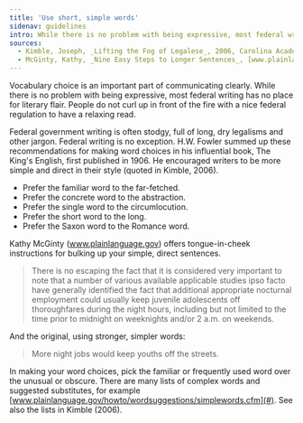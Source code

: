 ```yaml
---
title: 'Use short, simple words'
sidenav: guidelines
intro: While there is no problem with being expressive, most federal writing has no place for literary flair.
sources:
  - Kimble, Joseph, _Lifting the Fog of Legalese_, 2006, Carolina Academic Press, Durham, NC, pp. 11, 165-174.
  - McGinty, Kathy, _Nine Easy Steps to Longer Sentences_, [www.plainlanguage.gov/examples/humor/9easysteps.cfm](#)
---
```


Vocabulary choice is an important part of communicating clearly. While there is no problem with being expressive, most federal writing has no place for literary flair. People do not curl up in front of the fire with a nice federal regulation to have a relaxing read.

Federal government writing is often stodgy, full of long, dry legalisms and other jargon. Federal writing is no exception. H.W. Fowler summed up these recommendations for making word choices in his influential book, The King's English, first published in 1906\. He encouraged writers to be more simple and direct in their style (quoted in Kimble, 2006).

- Prefer the familiar word to the far-fetched.
- Prefer the concrete word to the abstraction.
- Prefer the single word to the circumlocution.
- Prefer the short word to the long.
- Prefer the Saxon word to the Romance word.

Kathy McGinty (www.plainlanguage.gov) offers tongue-in-cheek instructions for bulking up your simple, direct sentences.

> There is no escaping the fact that it is considered very important to note that a number of various available applicable studies ipso facto have generally identified the fact that additional appropriate nocturnal employment could usually keep juvenile adolescents off thoroughfares during the night hours, including but not limited to the time prior to midnight on weeknights and/or 2 a.m. on weekends.

And the original, using stronger, simpler words:

> More night jobs would keep youths off the streets.

In making your word choices, pick the familiar or frequently used word over the unusual or obscure. There are many lists of complex words and suggested substitutes, for example [www.plainlanguage.gov/howto/wordsuggestions/simplewords.cfm](#). See also the lists in Kimble (2006).
